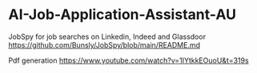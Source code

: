 # AI-Job-Application-Assistant-AU

JobSpy for job searches on Linkedin, Indeed and Glassdoor
https://github.com/Bunsly/JobSpy/blob/main/README.md

Pdf generation
https://www.youtube.com/watch?v=1IYtkkEOuoU&t=319s